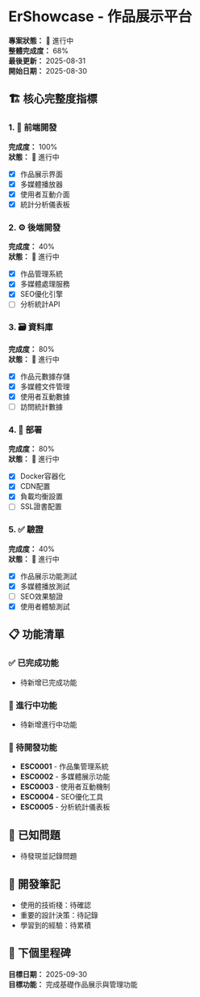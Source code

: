 # ErShowcase - 作品展示平台

**專案狀態：** 🚧 進行中  
**整體完成度：** 68%  
**最後更新：** 2025-08-31  
**開始日期：** 2025-08-30  

## 🏗️ 核心完整度指標

### 1. 🎨 前端開發
**完成度：** 100%  
**狀態：** 🚧 進行中  
- [x] 作品展示界面
- [x] 多媒體播放器
- [x] 使用者互動介面
- [x] 統計分析儀表板

### 2. ⚙️ 後端開發  
**完成度：** 40%  
**狀態：** 🚧 進行中  
- [x] 作品管理系統
- [x] 多媒體處理服務
- [x] SEO優化引擎
- [ ] 分析統計API

### 3. 🗃️ 資料庫
**完成度：** 80%  
**狀態：** 🚧 進行中  
- [x] 作品元數據存儲
- [x] 多媒體文件管理
- [x] 使用者互動數據
- [ ] 訪問統計數據

### 4. 🚀 部署
**完成度：** 80%  
**狀態：** 🚧 進行中  
- [x] Docker容器化
- [x] CDN配置
- [x] 負載均衡設置
- [ ] SSL證書配置

### 5. ✅ 驗證
**完成度：** 40%  
**狀態：** 🚧 進行中  
- [x] 作品展示功能測試
- [x] 多媒體播放測試
- [ ] SEO效果驗證
- [x] 使用者體驗測試

## 📋 功能清單

### ✅ 已完成功能
- 待新增已完成功能

### 🚧 進行中功能  
- 待新增進行中功能

### 📝 待開發功能
- **ESC0001** - 作品集管理系統
- **ESC0002** - 多媒體展示功能
- **ESC0003** - 使用者互動機制
- **ESC0004** - SEO優化工具
- **ESC0005** - 分析統計儀表板

## 🐛 已知問題
- 待發現並記錄問題

## 📝 開發筆記
- 使用的技術棧：待確認
- 重要的設計決策：待記錄
- 學習到的經驗：待累積

## 🎯 下個里程碑
**目標日期：** 2025-09-30  
**目標功能：** 完成基礎作品展示與管理功能

